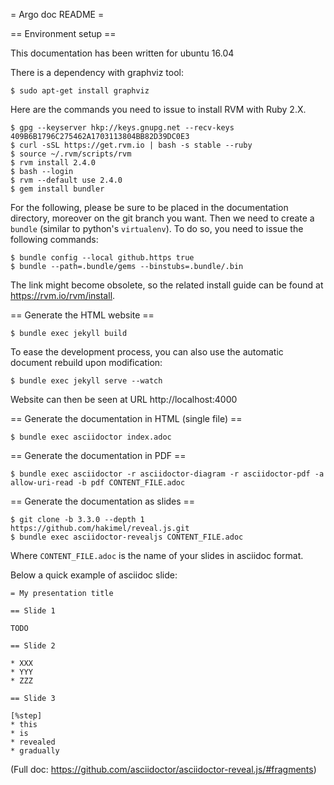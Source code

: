 = Argo doc README =

== Environment setup ==

This documentation has been written for ubuntu 16.04

There is a dependency with graphviz tool:
```
$ sudo apt-get install graphviz
```

Here are the commands you need to issue to install RVM with Ruby 2.X.
```
$ gpg --keyserver hkp://keys.gnupg.net --recv-keys 409B6B1796C275462A1703113804BB82D39DC0E3
$ curl -sSL https://get.rvm.io | bash -s stable --ruby
$ source ~/.rvm/scripts/rvm
$ rvm install 2.4.0
$ bash --login
$ rvm --default use 2.4.0
$ gem install bundler
```

For the following, please be sure to be placed in the documentation directory, moreover on the git branch you want.
Then we need to create a `bundle` (similar to python's `virtualenv`).
To do so, you need to issue the following commands:
```
$ bundle config --local github.https true
$ bundle --path=.bundle/gems --binstubs=.bundle/.bin
```

The link might become obsolete, so the related install guide can be found at
https://rvm.io/rvm/install.

== Generate the HTML website ==

```
$ bundle exec jekyll build
```

To ease the development process, you can also use the automatic document rebuild
upon modification:
```
$ bundle exec jekyll serve --watch
```
Website can then be seen at URL http://localhost:4000

== Generate the documentation in HTML (single file) ==

```
$ bundle exec asciidoctor index.adoc
```

== Generate the documentation in PDF ==

```
$ bundle exec asciidoctor -r asciidoctor-diagram -r asciidoctor-pdf -a allow-uri-read -b pdf CONTENT_FILE.adoc
```

== Generate the documentation as slides ==

```
$ git clone -b 3.3.0 --depth 1 https://github.com/hakimel/reveal.js.git
$ bundle exec asciidoctor-revealjs CONTENT_FILE.adoc
```
Where `CONTENT_FILE.adoc` is the name of your slides in asciidoc format.

Below a quick example of asciidoc slide:

```
= My presentation title

== Slide 1

TODO

== Slide 2

* XXX
* YYY
* ZZZ

== Slide 3

[%step]
* this
* is
* revealed
* gradually
```

(Full doc: https://github.com/asciidoctor/asciidoctor-reveal.js/#fragments)
